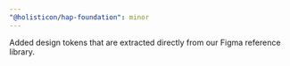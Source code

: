 ```yaml
---
"@holisticon/hap-foundation": minor
---
```


Added design tokens that are extracted directly from our Figma reference library.
